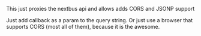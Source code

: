 This just proxies the nextbus api and allows adds CORS and JSONP support

Just add callback as a param to the query string. Or just use a browser that supports CORS (most all of them), because it is the awesome.

